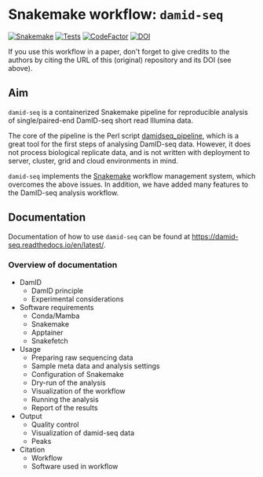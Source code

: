 # Snakemake workflow: `damid-seq`

[![Snakemake](https://img.shields.io/badge/snakemake-≥8.12.0-brightgreen.svg)](https://snakemake.github.io)
[![Tests](https://github.com/niekwit/damid-seq/actions/workflows/main.yml/badge.svg)](https://github.com/niekwit/damid-seq/actions/workflows/main.yml)
[![CodeFactor](https://www.codefactor.io/repository/github/niekwit/damid-seq/badge)](https://www.codefactor.io/repository/github/niekwit/damid-seq)
[![DOI](https://zenodo.org/badge/708194033.svg)](https://zenodo.org/doi/10.5281/zenodo.10737672)

If you use this workflow in a paper, don't forget to give credits to the authors by citing the URL of this (original) repository and its DOI (see above).

## Aim

`damid-seq` is a containerized Snakemake pipeline for reproducible analysis of single/paired-end DamID-seq short read Illumina data.

The core of the pipeline is the Perl script [damidseq_pipeline](https://github.com/owenjm/damidseq_pipeline), which is a great tool for the first steps of analysing DamID-seq data. However, it does not process biological replicate data, and is not written with deployment to server, cluster, grid and cloud environments in mind.

`damid-seq` implements the [Snakemake](https://snakemake.readthedocs.io/en/stable/) workflow management system, which overcomes the above issues. In addition, we have added many features to the DamID-seq analysis workflow.

## Documentation

Documentation of how to use `damid-seq` can be found at https://damid-seq.readthedocs.io/en/latest/.

### Overview of documentation

* DamID
    - DamID principle
    - Experimental considerations
* Software requirements
    - Conda/Mamba
    - Snakemake
    - Apptainer
    - Snakefetch
* Usage
    - Preparing raw sequencing data
    - Sample meta data and analysis settings
    - Configuration of Snakemake
    - Dry-run of the analysis
    - Visualization of the workflow
    - Running the analysis
    - Report of the results
* Output
    - Quality control
    - Visualization of damid-seq data
    - Peaks
* Citation
    - Workflow
    - Software used in workflow